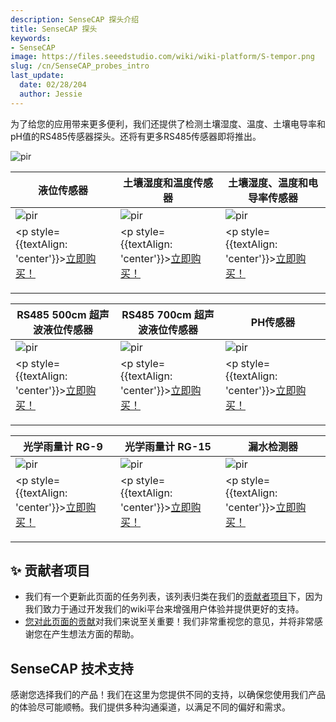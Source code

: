 ```yaml
---
description: SenseCAP 探头介绍
title: SenseCAP 探头
keywords:
- SenseCAP
image: https://files.seeedstudio.com/wiki/wiki-platform/S-tempor.png
slug: /cn/SenseCAP_probes_intro
last_update:
  date: 02/28/204
  author: Jessie
---
```


为了给您的应用带来更多便利，我们还提供了检测土壤湿度、温度、土壤电导率和pH值的RS485传感器探头。还将有更多RS485传感器即将推出。

<p style={{textAlign: 'center'}}><img src="https://sensecap-solution-upload.cdn.seeed.cn/cc/2022/09/751082a4ebef3470bf20ee2e9523bbd4.png?x-oss-process=image%2Fformat,webp" alt="pir" width={1000} height="auto" /></p>

|液位传感器|土壤湿度和温度传感器|土壤湿度、温度和电导率传感器|
|------------------|--------------------------|-----------------------|
|<img src="https://files.seeedstudio.com/wiki/Liquid_Level_Sensor/img/01_14_4.png" alt="pir" width={300} height="auto" />|<img src="https://files.seeedstudio.com/wiki/Soil_Moisture_Temperature_Sensor/101990668_2.png" alt="pir" width={300} height="auto" />|<img src="https://files.seeedstudio.com/wiki/Soil_Moisture_Temperature_EC_Sensor/101990667_2.png" alt="pir" width={300} height="auto" />|
|<p style={{textAlign: 'center'}}>[立即购买！](https://www.seeedstudio.com/Liquid-Level-Sensor-p-4619.html)</p>|<p style={{textAlign: 'center'}}>[立即购买！](https://www.seeedstudio.com/RS485-Soil-Moisture-Temperature-Sensor-S-Soil-MT-02-p-4634.html)</p>|<p style={{textAlign: 'center'}}>[立即购买！](https://www.seeedstudio.com/RS485-Soil-Moisture-Temperature-EC-Sensor-S-Soil-MTEC-02-p-4633.html)</p>|

|RS485 500cm 超声波液位传感器|RS485 700cm 超声波液位传感器|PH传感器|
|------------------|--------------------------|-----------------------|
|<img src="https://files.seeedstudio.com/wiki/RS485_500cm%20ultrasonic_sensor/image%201.png" alt="pir" width={300} height="auto" />|<img src="https://files.seeedstudio.com/wiki/750cm%20ultrasonic%20sensor/image1.jpeg" alt="pir" width={300} height="auto" />|<img src="https://files.seeedstudio.com/wiki/Industrial_Grade_ph_Sensor/Image/101990666_2.png" alt="pir" width={300} height="auto" />|
|<p style={{textAlign: 'center'}}>[立即购买！](https://www.seeedstudio.com/RS485-500cm-Ultrasonic-Level-Sensor-p-5588.html)</p>|<p style={{textAlign: 'center'}}>[立即购买！](https://www.seeedstudio.com/RS485-750cm-Ultrasonic-Level-Sensor-p-5587.html)</p>|<p style={{textAlign: 'center'}}>[立即购买！](https://www.seeedstudio.com/RS485-pH-Sensor-S-pH-01A-p-4632.html)</p>|

|光学雨量计 RG-9|光学雨量计 RG-15|漏水检测器|
|------------------|--------------------------|-----------------------|
|<img src="https://files.seeedstudio.com/wiki/Optical_Rain_Gauge_RG-9/0000_front-05.png" alt="pir" width={300} height="auto" />|<img src="https://files.seeedstudio.com/wiki/Industrial-Grade_Optical_Rain_Gauge_RG-15/114992321-07.png" alt="pir" width={300} height="auto" />|<img src="https://files.seeedstudio.com/wiki/Water_Leak_Detector/pic.PNG" alt="pir" width={270} height="auto" />|
|<p style={{textAlign: 'center'}}>[立即购买！](https://www.seeedstudio.com/Rain-Gauge-RG-9-p-4744.html)</p>|<p style={{textAlign: 'center'}}>[立即购买！](https://www.seeedstudio.com/Rain-Gauge-RG-15-p-4648.html)</p>|<p style={{textAlign: 'center'}}>[立即购买！](https://www.seeedstudio.com/Water-Leak-Detector-p-4620.html)</p>|


## ✨ 贡献者项目

- 我们有一个更新此页面的任务列表，该列表归类在我们的[贡献者项目](https://github.com/orgs/Seeed-Studio/projects/6/views/1?pane=issue&itemId=30957479)下，因为我们致力于通过开发我们的wiki平台来增强用户体验并提供更好的支持。
- [您对此页面的贡献](https://github.com/orgs/Seeed-Studio/projects/6/views/1?pane=issue&itemId=33961929)对我们来说至关重要！我们非常重视您的意见，并将非常感谢您在产生想法方面的帮助。

## SenseCAP 技术支持

感谢您选择我们的产品！我们在这里为您提供不同的支持，以确保您使用我们产品的体验尽可能顺畅。我们提供多种沟通渠道，以满足不同的偏好和需求。

<div class="button_tech_support_container">
<a href="https://discord.gg/sensecap" class="button_tech_support_sensecap"></a>
<a href="https://support.sensecapmx.com/portal/en/home" class="button_tech_support_sensecap3"></a>
</div>

<div class="button_tech_support_container">
<a href="mailto:support@sensecapmx.com" class="button_tech_support_sensecap2"></a>
<a href="https://github.com/Seeed-Studio/wiki-documents/discussions/69" class="button_discussion"></a>
</div>